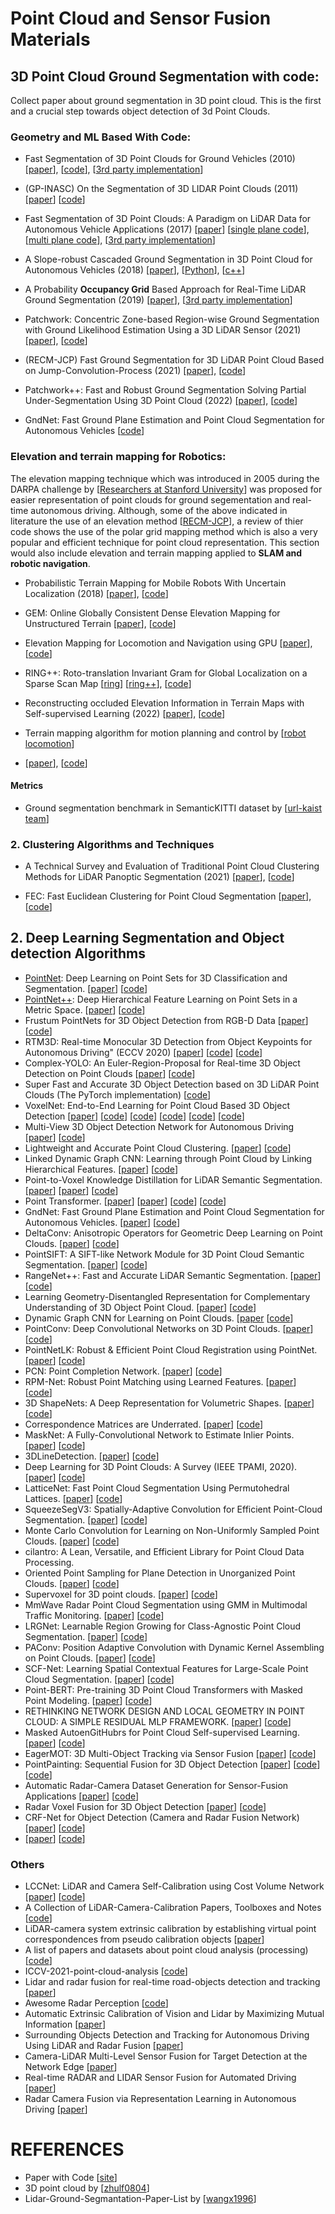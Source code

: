 # Point Cloud and Sensor Fusion Materials

## 3D Point Cloud Ground Segmentation with code:
Collect paper about ground segmentation in 3D point cloud. This is the first and a crucial step towards object detection of 3d Point Clouds.

### Geometry and ML Based With Code:
- Fast Segmentation of 3D Point Clouds for Ground Vehicles (2010) [[paper](http://ieeexplore.ieee.org/document/5548059/)], [[code](https://github.com/lorenwel/linefit_ground_segmentation)], [[3rd party implementation](https://github.com/KennyWGH/efficient_online_segmentation)]

- (GP-INASC) On the Segmentation of 3D LIDAR Point Clouds (2011) [[paper](http://ieeexplore.ieee.org/document/5979818/)] [[code](https://github.com/alualu628628/Gaussian-Process-Incremental-Sample-Consensus-GP-INASC)]

- Fast Segmentation of 3D Point Clouds: A Paradigm on LiDAR Data for Autonomous Vehicle Applications (2017) [[paper](http://ieeexplore.ieee.org/document/7989591/)] [[single plane code](https://github.com/AbangLZU/plane_fit_ground_filter)], [[multi plane code](https://github.com/wangx1996/LIDAR-Segmentation-Based-on-Range-Image)], [[3rd party implementation](https://github.com/chrise96/3D_Ground_Segmentation)]

- A Slope-robust Cascaded Ground Segmentation in 3D Point Cloud for Autonomous Vehicles (2018) [[paper](https://ieeexplore.ieee.org/document/8569534)], [[Python](https://bitbucket.org/n-patiphon/slope_robust_ground_seg)], [[c++](https://github.com/wangx1996/Cascaded-Lidar-Ground-Segmentation)]

- A Probability **Occupancy Grid** Based Approach for Real-Time LiDAR Ground Segmentation (2019) [[paper](https://ieeexplore.ieee.org/document/8666170/)], [[3rd party implementation](https://github.com/MukhlasAdib/KITTI_Mapping)]

- Patchwork: Concentric Zone-based Region-wise Ground Segmentation with Ground Likelihood Estimation Using a 3D LiDAR Sensor (2021) [[paper](https://urserver.kaist.ac.kr/publicdata/patchwork/RA_L_21_patchwork_final_submission.pdf)], [[code](https://github.com/LimHyungTae/patchwork)]

- (RECM-JCP) Fast Ground Segmentation for 3D LiDAR Point Cloud Based on Jump-Convolution-Process (2021) [[paper](https://www.mdpi.com/2072-4292/13/16/3239/xml)], [[code](https://github.com/wangx1996/Fast-Ground-Segmentation-Based-on-JPC)]

- Patchwork++: Fast and Robust Ground Segmentation Solving Partial Under-Segmentation Using 3D Point Cloud (2022) [[paper](https://arxiv.org/pdf/2207.11919.pdf)], [[code](https://github.com/url-kaist/patchwork-plusplus)]

- GndNet: Fast Ground Plane Estimation and Point Cloud Segmentation for Autonomous Vehicles [[code](https://github.com/anshulpaigwar/GndNet)]

### Elevation and terrain mapping for Robotics:
The elevation mapping technique which was introduced in 2005 during the DARPA challenge by [[Researchers at Stanford University](https://onlinelibrary.wiley.com/doi/10.1002/rob.20147)] was proposed for easier representation of point clouds for ground segementation and real-time autonomous driving. Although, some of the above indicated in literature the use of an elevation method [[RECM-JCP](https://www.mdpi.com/2072-4292/13/16/3239/xml)], a review of thier code shows the use of the polar grid mapping method which is also a very popular and efficient technique for point cloud representation. This section would also include elevation and terrain mapping applied to **SLAM and robotic navigation**. 

- Probabilistic Terrain Mapping for Mobile Robots With Uncertain Localization (2018) [[paper](https://ieeexplore.ieee.org/document/8392399)], [[code](https://github.com/ANYbotics/elevation_mapping)]

- GEM: Online Globally Consistent Dense Elevation Mapping for Unstructured Terrain [[paper](https://ieeexplore.ieee.org/document/9293017)], [[code](https://github.com/ZJU-Robotics-Lab/GEM)] 

- Elevation Mapping for Locomotion and Navigation using GPU [[paper](https://arxiv.org/pdf/2204.12876v1.pdf)], [[code](https://github.com/leggedrobotics/elevation_mapping_cupy)]

- RING++: Roto-translation Invariant Gram for Global Localization on a Sparse Scan Map [[ring](https://arxiv.org/pdf/2204.07992v1.pdf)] [[ring++](https://arxiv.org/pdf/2210.05984v1.pdf)], [[code](https://github.com/MaverickPeter/MR_SLAM)]

- Reconstructing occluded Elevation Information in Terrain Maps with Self-supervised Learning (2022) [[paper](https://ieeexplore.ieee.org/document/9676411)], [[code](https://github.com/mstoelzle/solving-occlusion)]

- Terrain mapping algorithm for motion planning and control by [[robot locomotion](https://github.com/robot-locomotion/terrain-server)]

- [[paper]()], [[code]()]

#### Metrics
- Ground segmentation benchmark in SemanticKITTI dataset by [[url-kaist team](https://github.com/url-kaist/Ground-Segmentation-Benchmark)]

### 2. Clustering Algorithms and Techniques
- A Technical Survey and Evaluation of Traditional Point Cloud Clustering Methods for LiDAR Panoptic Segmentation (2021) [[paper](https://openaccess.thecvf.com/content/ICCV2021W/TradiCV/papers/Zhao_A_Technical_Survey_and_Evaluation_of_Traditional_Point_Cloud_Clustering_ICCVW_2021_paper.pdf)], [[code](https://github.com/placeforyiming/ICCVW21-LiDAR-Panoptic-Segmentation-TradiCV-Survey-of-Point-Cloud-Cluster)]

- FEC: Fast Euclidean Clustering for Point Cloud Segmentation [[paper](https://www.mdpi.com/2504-446X/6/11/325)], [[code](https://github.com/unageek/fast-euclidean-clustering)]

## 2. Deep Learning Segmentation and Object detection Algorithms
- [PointNet](https://stanford.edu/~rqi/pointnet/): Deep Learning on Point Sets for 3D Classification and Segmentation. [[paper](http://arxiv.org/abs/1612.00593)] [[code](https://github.com/charlesq34/pointnet)]
- [PointNet++](https://stanford.edu/~rqi/pointnet2/): Deep Hierarchical Feature Learning on Point Sets in a Metric Space. [[paper](https://arxiv.org/abs/1706.02413)] [[code](https://github.com/charlesq34/pointnet2)]
- Frustum PointNets for 3D Object Detection from RGB-D Data [[paper](https://arxiv.org/pdf/1711.08488.pdf)] [[code](https://github.com/charlesq34/frustum-pointnets)]
- RTM3D: Real-time Monocular 3D Detection from Object Keypoints for Autonomous Driving" (ECCV 2020) [[paper](https://arxiv.org/pdf/2001.03343.pdf)] [[code](https://github.com/Banconxuan/RTM3D)] [[code](https://github.com/maudzung/RTM3D)]
- Complex-YOLO: An Euler-Region-Proposal for Real-time 3D Object Detection on Point Clouds [[paper](https://arxiv.org/pdf/1803.06199.pdf)] [[code](https://github.com/maudzung/Complex-YOLOv4-Pytorch)]
- Super Fast and Accurate 3D Object Detection based on 3D LiDAR Point Clouds (The PyTorch implementation) [[code](https://github.com/maudzung/Super-Fast-Accurate-3D-Object-Detection)]
- VoxelNet: End-to-End Learning for Point Cloud Based 3D Object Detection [[paper](https://arxiv.org/pdf/1711.06396.pdf)] [[code](https://github.com/qianguih/voxelnet)] [[code](https://github.com/steph1793/Voxelnet)] [[code](https://github.com/TUMFTM/RadarVoxelFusionNet)] [[code](https://github.com/ZhihaoZhu/PointNet-Implementation-Tensorflow)] [[code](https://github.com/jediofgever/PointNet_Custom_Object_Detection)]
- Multi-View 3D Object Detection Network for Autonomous Driving [[paper](https://arxiv.org/pdf/1611.07759)] [[code](https://github.com/bostondiditeam/MV3D)]
- Lightweight and Accurate Point Cloud Clustering. [[paper](https://link.springer.com/article/10.1007/s10514-019-09883-y)] [[code](https://github.com/yzrobot/adaptive_clustering)]
- Linked Dynamic Graph CNN: Learning through Point Cloud by Linking Hierarchical Features. [[paper](https://arxiv.org/pdf/1904.10014.pdf)] [[code](https://github.com/KuangenZhang/ldgcnn)]
- Point-to-Voxel Knowledge Distillation for LiDAR Semantic Segmentation. [[paper](https://openaccess.thecvf.com/content/CVPR2021/papers/Zhu_Cylindrical_and_Asymmetrical_3D_Convolution_Networks_for_LiDAR_Segmentation_CVPR_2021_paper.pdf)]  [[paper](https://arxiv.org/pdf/2206.02099.pdf)] [[code](https://github.com/cardwing/GitHubs-for-PVKD)]
- Point Transformer. [[paper](https://ieeexplore.ieee.org/document/9552005)] [[paper](https://openaccess.thecvf.com/content/ICCV2021/papers/Zhao_Point_Transformer_ICCV_2021_paper.pdf)] [[code](https://github.com/engelnico/point-transformer)] [[code](https://github.com/POSTECH-CVLab/point-transformer)]
- GndNet: Fast Ground Plane Estimation and Point Cloud Segmentation for Autonomous Vehicles. [[paper](https://hal.inria.fr/hal-02927350/document)] [[code](https://github.com/anshulpaigwar/GndNet)]
- DeltaConv: Anisotropic Operators for Geometric Deep Learning on Point Clouds. [[paper](https://arxiv.org/pdf/2111.08799.pdf)] [[code](https://github.com/rubenwiersma/deltaconv)]
- PointSIFT: A SIFT-like Network Module for 3D Point Cloud Semantic Segmentation. [[paper](https://arxiv.org/pdf/1807.00652.pdf)] [[code](https://github.com/MVIG-SJTU/pointSIFT)]
- RangeNet++: Fast and Accurate LiDAR Semantic Segmentation. [[paper](https://github.com/LongruiDong/lidar-bonnetal)] [[code](https://github.com/LongruiDong/lidar-bonnetal)]
- Learning Geometry-Disentangled Representation for Complementary Understanding of 3D Object Point Cloud. [[paper](https://arxiv.org/pdf/2012.10921.pdf)] [[code](https://github.com/mutianxu/GDANet)]
- Dynamic Graph CNN for Learning on Point Clouds. [[paper](https://arxiv.org/pdf/1801.07829) [[code](https://github.com/WangYueFt/dgcnn)]
- PointConv: Deep Convolutional Networks on 3D Point Clouds. [[paper](https://arxiv.org/pdf/1811.07246)] [[code](https://github.com/DylanWusee/pointconv)]
- PointNetLK: Robust & Efficient Point Cloud Registration using PointNet. [[paper](https://arxiv.org/pdf/1903.05711.pdf)] [[code](https://github.com/hmgoforth/PointNetLK)]
- PCN: Point Completion Network. [[paper](https://arxiv.org/pdf/1808.00671.pdf)] [[code](https://wentaoyuan.github.io/pcn)]
- RPM-Net: Robust Point Matching using Learned Features. [[paper](https://arxiv.org/pdf/2003.13479.pdf)] [[code](https://github.com/yewzijian/RPMNet)]
- 3D ShapeNets: A Deep Representation for Volumetric Shapes. [[paper](https://people.csail.mit.edu/khosla/papers/cvpr2015_wu.pdf)] [[code](https://github.com/zhirongw/3DShapeNets)]
- Correspondence Matrices are Underrated. [[paper](https://arxiv.org/pdf/2010.16085.pdf)] [[code](https://github.com/tzodge/PCR-CMU)]
- MaskNet: A Fully-Convolutional Network to Estimate Inlier Points. [[paper](https://arxiv.org/pdf/2010.09185.pdf)] [[code](https://github.com/vinits5/masknet)]
- 3DLineDetection. [[paper](https://arxiv.org/pdf/1901.02532.pdf)] [[code](https://github.com/xiaohulugo/3DLineDetection)]
- Deep Learning for 3D Point Clouds: A Survey (IEEE TPAMI, 2020). [[paper](https://arxiv.org/pdf/1912.12033v2.pdf)] [[code](https://github.com/The-Learning-And-Vision-Atelier-LAVA/SoTA-Point-Cloud)]
- LatticeNet: Fast Point Cloud Segmentation Using Permutohedral Lattices. [[paper](https://www.ais.uni-bonn.de/videos/RSS_2020_Rosu/RSS_2020_Rosu.pdf)] [[code](https://github.com/AIS-Bonn/lattice_net)]
- SqueezeSegV3: Spatially-Adaptive Convolution for Efficient Point-Cloud Segmentation. [[paper](https://arxiv.org/pdf/2004.01803v2.pdf)] [[code](https://github.com/chenfengxu714/SqueezeSegV3)]
- Monte Carlo Convolution for Learning on Non-Uniformly Sampled Point Clouds. [[paper](https://arxiv.org/pdf/1806.01759v2.pdf)] [[code](https://github.com/viscom-ulm/MCCNN)]
- cilantro: A Lean, Versatile, and Efficient Library for Point Cloud Data Processing.
- Oriented Point Sampling for Plane Detection in Unorganized Point Clouds. [[paper]()] [[code]()]
- Supervoxel for 3D point clouds. [[paper](https://www.researchgate.net/publication/325334638_Toward_better_boundary_preserved_supervoxel_segmentation_for_3D_point_clouds)] [[code](https://github.com/yblin/Supervoxel-for-3D-point-clouds)]
- MmWave Radar Point Cloud Segmentation using GMM in Multimodal Traffic Monitoring. [[paper](https://arxiv.org/pdf/1911.06364v3.pdf)] [[code](https://github.com/radar-lab/traffic_monitoring)]
- LRGNet: Learnable Region Growing for Class-Agnostic Point Cloud Segmentation. [[paper](https://arxiv.org/pdf/2103.09160v1.pdf)] [[code](https://github.com/jingdao/learn_region_grow)]
- PAConv: Position Adaptive Convolution with Dynamic Kernel Assembling on Point Clouds. [[paper](https://arxiv.org/pdf/2103.14635v2.pdf)] [[code](https://github.com/CVMI-Lab/PAConv)]
- SCF-Net: Learning Spatial Contextual Features for Large-Scale Point Cloud Segmentation. [[paper](https://openaccess.thecvf.com/content/CVPR2021/papers/Fan_SCF-Net_Learning_Spatial_Contextual_Features_for_Large-Scale_Point_Cloud_Segmentation_CVPR_2021_paper.pdf)] [[code](https://github.com/leofansq/SCF-Net)]
- Point-BERT: Pre-training 3D Point Cloud Transformers with Masked Point Modeling. [[paper](https://arxiv.org/pdf/2111.14819v2.pdf)] [[code](https://github.com/lulutang0608/Point-BERT)]
- RETHINKING NETWORK DESIGN AND LOCAL GEOMETRY IN POINT CLOUD: A SIMPLE RESIDUAL MLP FRAMEWORK. [[paper](https://arxiv.org/pdf/2202.07123v1.pdf)] [[code](https://github.com/ma-xu/pointmlp-pytorch)]
- Masked AutoenGitHubrs for Point Cloud Self-supervised Learning. [[paper](https://arxiv.org/pdf/2203.06604v2.pdf)] [[code](https://github.com/Pang-Yatian/Point-MAE)]
- EagerMOT: 3D Multi-Object Tracking via Sensor Fusion [[paper](https://arxiv.org/pdf/2104.14682.pdf)] [[code](https://github.com/aleksandrkim61/EagerMOT)]
- PointPainting: Sequential Fusion for 3D Object Detection [[paper](https://arxiv.org/pdf/1911.10150.pdf)] [[code](https://github.com/Song-Jingyu/PointPainting)] [[code](https://github.com/AmrElsersy/PointPainting)]
- Automatic Radar-Camera Dataset Generation for Sensor-Fusion Applications [[paper](https://repository.arizona.edu/bitstream/handle/10150/663389/AutoRadarCamera.pdf?sequence=1)] [[code](https://github.com/radar-lab/autolabelling_radar)]
- Radar Voxel Fusion for 3D Object Detection [[paper](https://arxiv.org/pdf/2106.14087.pdf)] [[code](https://github.com/TUMFTM/RadarVoxelFusionNet)]
- CRF-Net for Object Detection (Camera and Radar Fusion Network) [[paper](https://arxiv.org/pdf/2005.07431.pdf)] [[code](https://github.com/TUMFTM/CameraRadarFusionNet)]
- [[paper]()] [[code]()]

### Others
- LCCNet: LiDAR and Camera Self-Calibration using Cost Volume Network [[paper](https://openaccess.thecvf.com/content/CVPR2021W/WAD/papers/Lv_LCCNet_LiDAR_and_Camera_Self-Calibration_Using_Cost_Volume_Network_CVPRW_2021_paper.pdf)] [[code](https://github.com/LvXudong-HIT/LCCNet)]
- A Collection of LiDAR-Camera-Calibration Papers, Toolboxes and Notes [[code](https://github.com/Deephome/Awesome-LiDAR-Camera-Calibration)]
- LiDAR-camera system extrinsic calibration by establishing virtual point correspondences from pseudo calibration objects [[paper](https://opg.optica.org/oe/fulltext.cfm?uri=oe-28-12-18261&id=432360)]
- A list of papers and datasets about point cloud analysis (processing) [[code](https://github.com/Yochengliu/awesome-point-cloud-analysis)]
- ICCV-2021-point-cloud-analysis [[code](https://github.com/cuge1995/ICCV-2021-point-cloud-analysis)]
- Lidar and radar fusion for real-time road-objects detection and tracking [[paper](https://www.researchgate.net/publication/351860734_Lidar_and_radar_fusion_for_real-time_road-objects_detection_and_tracking)]
- Awesome Radar Perception [[code](https://github.com/ZHOUYI1023/awesome-radar-perception)]
- Automatic Extrinsic Calibration of Vision and Lidar by Maximizing Mutual Information [[paper](https://deepblue.lib.umich.edu/bitstream/handle/2027.42/112212/rob21542.pdf?sequence=1)]
- Surrounding Objects Detection and Tracking for Autonomous Driving Using LiDAR and Radar Fusion [[paper](https://cjme.springeropen.com/articles/10.1186/s10033-021-00630-y)]
- Camera-LiDAR Multi-Level Sensor Fusion for Target Detection at the Network Edge [[paper](https://www.ncbi.nlm.nih.gov/pmc/articles/PMC8227618/)]
- Real-time RADAR and LIDAR Sensor Fusion for Automated Driving [[paper](https://link.springer.com/chapter/10.1007/978-981-15-1366-4_11)]
- Radar Camera Fusion via Representation Learning in Autonomous Driving [[paper](https://openaccess.thecvf.com/content/CVPR2021W/MULA/papers/Dong_Radar_Camera_Fusion_via_Representation_Learning_in_Autonomous_Driving_CVPRW_2021_paper.pdf)]

# REFERENCES
- Paper with Code [[site](https://paperswithcode.com/)]
- 3D point cloud by [[zhulf0804](https://github.com/zhulf0804/3D-PointCloud)]
- Lidar-Ground-Segmantation-Paper-List by [[wangx1996](https://github.com/wangx1996/Lidar-Ground-Segmantation-Paper-List)]